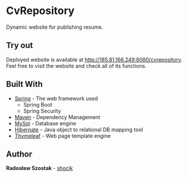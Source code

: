 # CvRepository
Dynamic website for publishing resume.

## Try out
Deployed website is available at http://185.81.166.249:8080/cvrepository. Feel free to visit the website and check all of its functions.

## Built With
* [Spring](https://spring.io/) - The web framework used
  * Spring Boot
  * Spring Security
* [Maven](https://maven.apache.org/) - Dependency Management
* [MySql](https://www.mysql.com/) - Database engine
* [Hibernate](https://hibernate.org/orm/) - Java object to relational DB mapping tool
* [Thymeleaf](https://www.thymeleaf.org/) - Web page template engine


## Author
**Radosław Szostak** - [shocik](https://github.com/shocik)
